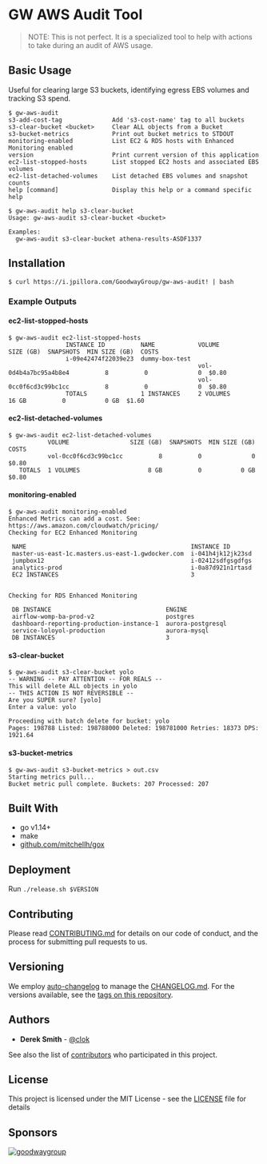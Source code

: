 # GW AWS Audit Tool
> NOTE: This is not perfect. It is a specialized tool to help with actions to take during an audit of AWS usage.

## Basic Usage

Useful for clearing large S3 buckets, identifying egress EBS volumes and tracking S3 spend.

```
$ gw-aws-audit 
s3-add-cost-tag              Add 's3-cost-name' tag to all buckets
s3-clear-bucket <bucket>     Clear ALL objects from a Bucket
s3-bucket-metrics            Print out bucket metrics to STDOUT
monitoring-enabled           List EC2 & RDS hosts with Enhanced Monitoring enabled
version                      Print current version of this application
ec2-list-stopped-hosts       List stopped EC2 hosts and associated EBS volumes
ec2-list-detached-volumes    List detached EBS volumes and snapshot counts
help [command]               Display this help or a command specific help
```

```
$ gw-aws-audit help s3-clear-bucket
Usage: gw-aws-audit s3-clear-bucket <bucket>

Examples:
  gw-aws-audit s3-clear-bucket athena-results-ASDF1337
```

## Installation

```
$ curl https://i.jpillora.com/GoodwayGroup/gw-aws-audit! | bash
```

### Example Outputs

#### ec2-list-stopped-hosts
```
$ gw-aws-audit ec2-list-stopped-hosts
                INSTANCE ID          NAME            VOLUME                 SIZE (GB)  SNAPSHOTS  MIN SIZE (GB)  COSTS
                i-09e42474f22039e23  dummy-box-test
                                                     vol-0d4b4a7bc95a4b8e4          8          0              0  $0.80
                                                     vol-0cc0f6cd3c99bc1cc          8          0              0  $0.80
                TOTALS               1 INSTANCES     2 VOLUMES                  16 GB          0           0 GB  $1.60
```

#### ec2-list-detached-volumes
```
$ gw-aws-audit ec2-list-detached-volumes
           VOLUME                 SIZE (GB)  SNAPSHOTS  MIN SIZE (GB)  COSTS
           vol-0cc0f6cd3c99bc1cc          8          0              0  $0.80
   TOTALS  1 VOLUMES                   8 GB          0           0 GB  $0.80
```

#### monitoring-enabled
```
$ gw-aws-audit monitoring-enabled
Enhanced Metrics can add a cost. See: https://aws.amazon.com/cloudwatch/pricing/
Checking for EC2 Enhanced Monitoring

 NAME                                              INSTANCE ID
 master-us-east-1c.masters.us-east-1.gwdocker.com  i-041h4jk12jk23sd
 jumpbox12                                         i-02412sdfgsgdfgs
 analytics-prod                                    i-0a87d921n1rtasd
 EC2 INSTANCES                                     3


Checking for RDS Enhanced Monitoring

 DB INSTANCE                                ENGINE
 airflow-womp-ba-prod-v2                    postgres
 dashboard-reporting-production-instance-1  aurora-postgresql
 service-loloyol-production                 aurora-mysql
 DB INSTANCES                               3
```

#### s3-clear-bucket
```
$ gw-aws-audit s3-clear-bucket yolo
-- WARNING -- PAY ATTENTION -- FOR REALS --
This will delete ALL objects in yolo
-- THIS ACTION IS NOT REVERSIBLE --
Are you SUPER sure? [yolo]
Enter a value: yolo

Proceeding with batch delete for bucket: yolo
Pages: 198788 Listed: 198788000 Deleted: 198781000 Retries: 18373 DPS: 1921.64
```

#### s3-bucket-metrics
```
$ gw-aws-audit s3-bucket-metrics > out.csv
Starting metrics pull...
Bucket metric pull complete. Buckets: 207 Processed: 207
```

## Built With

* go v1.14+
* make
* [github.com/mitchellh/gox](https://github.com/mitchellh/gox)

## Deployment

Run `./release.sh $VERSION`

## Contributing

Please read [CONTRIBUTING.md](CONTRIBUTING.md) for details on our code of conduct, and the process for submitting pull requests to us.

## Versioning

We employ [auto-changelog](https://www.npmjs.com/package/auto-changelog) to manage the [CHANGELOG.md](CHANGELOG.md). For the versions available, see the [tags on this repository](https://github.com/GoodwayGroup/gwvault/tags).

## Authors

* **Derek Smith** - [@clok](https://github.com/clok)

See also the list of [contributors](https://github.com/GoodwayGroup/gwvault/contributors) who participated in this project.

## License

This project is licensed under the MIT License - see the [LICENSE](LICENSE) file for details

## Sponsors

[![goodwaygroup][goodwaygroup]](https://goodwaygroup.com)

[goodwaygroup]: https://s3.amazonaws.com/gw-crs-assets/goodwaygroup/logos/ggLogo_sm.png "Goodway Group"
